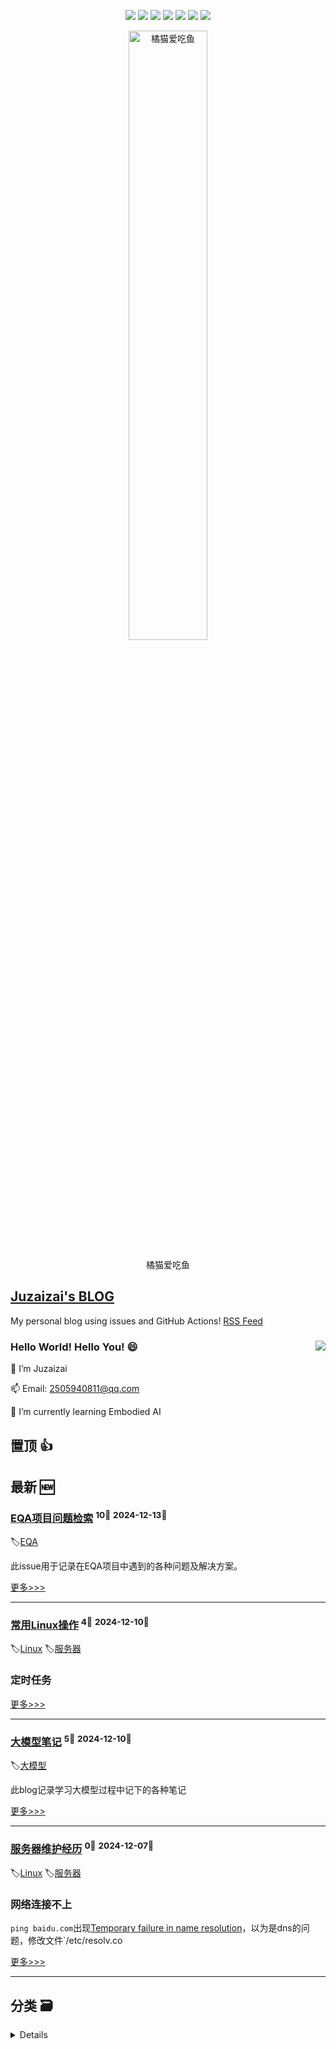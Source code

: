 

<p align='center'>
    <img src="https://badgen.net/badge/labels/10"/>
    <img src="https://badgen.net/github/issues/aqvq/aqvq"/>
    <img src="https://badgen.net/badge/last-commit/2024-12-13"/>
    <img src="https://badgen.net/github/forks/aqvq/aqvq"/>
    <img src="https://badgen.net/github/stars/aqvq/aqvq"/>
    <img src="https://badgen.net/github/watchers/aqvq/aqvq"/>
    <img src="https://badgen.net/github/release/aqvq/aqvq"/>
</p>



<p align='center'>
<a href='https://github.com/aqvq/aqvq/issues/5#issuecomment-2506161688'>
<img src='https://github.com/user-attachments/assets/7cd896fc-0b9c-40f6-bf9e-bbc62da11e7a' width='50%' alt='
橘猫爱吃鱼'>
</a>
</p>
<p align='center'>
<span>
橘猫爱吃鱼</span>
</p>


## [Juzaizai's BLOG](https://github.com/aqvq/aqvq)

My personal blog using issues and GitHub Actions! [RSS Feed](https://raw.githubusercontent.com/aqvq/aqvq/main/feed.xml) 

### Hello World! Hello You! 😄  <image align="right" src="https://github-readme-stats.vercel.app/api?username=aqvq&show_icons=true&hide_title=true&theme=gradient" />

🔭 I’m Juzaizai

📫 Email: 2505940811@qq.com

🌱 I’m currently learning Embodied AI


## 置顶 :thumbsup: 
## 最新 :new: 

### [EQA项目问题检索](https://github.com/aqvq/aqvq/issues/9) <sup>10💬</sup> <sup>2024-12-13📆</sup>

:label:[EQA](https://github.com/aqvq/aqvq/labels/EQA)

此issue用于记录在EQA项目中遇到的各种问题及解决方案。

[更多>>>](https://github.com/aqvq/aqvq/issues/9)

---


### [常用Linux操作](https://github.com/aqvq/aqvq/issues/7) <sup>4💬</sup> <sup>2024-12-10📆</sup>

:label:[Linux](https://github.com/aqvq/aqvq/labels/Linux) :label:[服务器](https://github.com/aqvq/aqvq/labels/%E6%9C%8D%E5%8A%A1%E5%99%A8)

### 定时任务



[更多>>>](https://github.com/aqvq/aqvq/issues/7)

---


### [大模型笔记](https://github.com/aqvq/aqvq/issues/10) <sup>5💬</sup> <sup>2024-12-10📆</sup>

:label:[大模型](https://github.com/aqvq/aqvq/labels/%E5%A4%A7%E6%A8%A1%E5%9E%8B)

此blog记录学习大模型过程中记下的各种笔记

[更多>>>](https://github.com/aqvq/aqvq/issues/10)

---


### [服务器维护经历](https://github.com/aqvq/aqvq/issues/8) <sup>0💬</sup> <sup>2024-12-07📆</sup>

:label:[Linux](https://github.com/aqvq/aqvq/labels/Linux) :label:[服务器](https://github.com/aqvq/aqvq/labels/%E6%9C%8D%E5%8A%A1%E5%99%A8)

### 网络连接不上

`ping baidu.com`出现[Temporary failure in name resolution](https://www.cnblogs.com/hanframe/p/17095506.html)，以为是dns的问题，修改文件`/etc/resolv.co

[更多>>>](https://github.com/aqvq/aqvq/issues/8)

---


## 分类  :card_file_box: 
<details>
    <summary>
        Details
    </summary>


<details>
<summary>EQA	<sup>1📰</sup></summary>

- [EQA项目问题检索](https://github.com/aqvq/aqvq/issues/9)  <sup>10💬</sup> <sup>2024-12-13📆</sup>  	 


</details>

<details>
<summary>Linux	<sup>2📰</sup></summary>

- [服务器维护经历](https://github.com/aqvq/aqvq/issues/8)  <sup>0💬</sup> <sup>2024-12-07📆</sup>  	 
- [常用Linux操作](https://github.com/aqvq/aqvq/issues/7)  <sup>4💬</sup> <sup>2024-12-10📆</sup>  	 


</details>

<details>
<summary>YOLO	<sup>0📰</sup></summary>



</details>

<details>
<summary>大模型	<sup>1📰</sup></summary>

- [大模型笔记](https://github.com/aqvq/aqvq/issues/10)  <sup>5💬</sup> <sup>2024-12-10📆</sup>  	 


</details>

<details>
<summary>实用工具	<sup>0📰</sup></summary>



</details>

<details>
<summary>服务器	<sup>2📰</sup></summary>

- [服务器维护经历](https://github.com/aqvq/aqvq/issues/8)  <sup>0💬</sup> <sup>2024-12-07📆</sup>  	 
- [常用Linux操作](https://github.com/aqvq/aqvq/issues/7)  <sup>4💬</sup> <sup>2024-12-10📆</sup>  	 


</details>

<details>
<summary>目标检测	<sup>0📰</sup></summary>



</details>

<details>
<summary>计算机视觉	<sup>0📰</sup></summary>



</details>


</details>    
